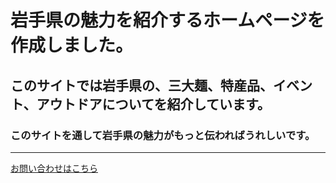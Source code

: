 # 岩手県の魅力を紹介するホームページを作成しました。
## このサイトでは岩手県の、三大麺、特産品、イベント、アウトドアについてを紹介しています。
### このサイトを通して岩手県の魅力がもっと伝わればうれしいです。
  
  
---
[お問い合わせはこちら]()
